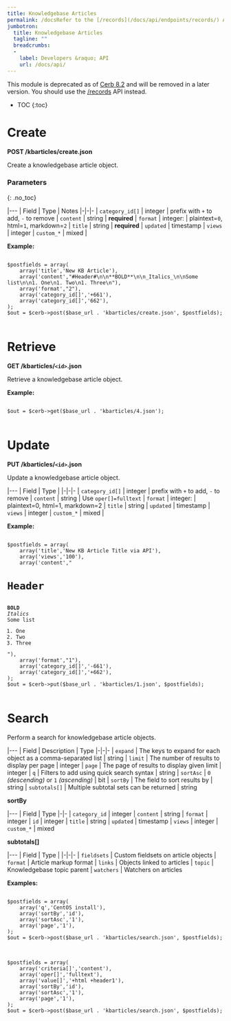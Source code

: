 ```yaml
---
title: Knowledgebase Articles
permalink: /docsRefer to the [/records](/docs/api/endpoints/records/) API endpoint.knowledgebase/
jumbotron:
  title: Knowledgebase Articles
  tagline: ""
  breadcrumbs:
  -
    label: Developers &raquo; API
    url: /docs/api/
---
```


<div class="cerb-box note">
<p>This module is deprecated as of <a href="/releases/8.2/">Cerb 8.2</a> and will be removed in a later version. You should use the <a href="/docs/api/endpoints/records/">/records</a> API instead.</p>
</div>

* TOC
{:toc}

# Create

**POST /kbarticles/create.json**

Create a knowledgebase article object.

### Parameters
{: .no_toc}

|---
| Field | Type | Notes
|-|-|-
| `category_id[]` | integer | prefix with `+` to add, `-` to remove
| `content` | string | **required**
| `format` | integer: | plaintext=`0`, html=`1`, markdown=`2`
| `title` | string | **required**
| `updated` | timestamp
| `views` | integer
| `custom_*` | mixed | 

**Example:**

<pre>
<code class="language-php">
$postfields = array(
    array('title','New KB Article'),
    array('content',"#Header#\n\n**BOLD**\n\n_Italics_\n\nSome list\n\n1. One\n1. Two\n1. Three\n"),
    array('format',"2"),
    array('category_id[]','+661'),
    array('category_id[]','662'),
);
$out = $cerb->post($base_url . 'kbarticles/create.json', $postfields);
</code>
</pre>

# Retrieve

**GET /kbarticles/`<id>`.json**

Retrieve a knowledgebase article object.

**Example:**

<pre>
<code class="language-php">
$out = $cerb->get($base_url . 'kbarticles/4.json');
</code>
</pre>

# Update

**PUT /kbarticles/`<id>`.json**

Update a knowledgebase article object.

|---
| Field | Type | 
|-|-|-
| `category_id[]` | integer | prefix with `+` to add, `-` to remove
| `content` | string | Use `oper[]=fulltext`
| `format` | integer: | plaintext=0, html=1, markdown=2
| `title` | string
| `updated` | timestamp
| `views` | integer
| `custom_*` | mixed | 

**Example:**

<pre>
<code class="language-php">
$postfields = array(
    array('title','New KB Article Title via API'),
    array('views','100'),
    array('content',"<h1>Header</h1><br><b>BOLD</b><br><i>Italics</i><br>Some list<br><ol><li>One</li><li>Two</li><li>Three</li></ol>"),
    array('format',"1"),
    array('category_id[]','-661'),
    array('category_id[]','+662'),
);
$out = $cerb->put($base_url . 'kbarticles/1.json', $postfields);
</code>
</pre>

# Search

Perform a search for knowledgebase article objects.

|---
| Field | Description | Type
|-|-|-
| `expand` | The keys to expand for each object as a comma-separated list | string
| `limit` | The number of results to display per page | integer
| `page` | The page of results to display given limit | integer
| `q` | Filters to add using quick search syntax | string
| `sortAsc` | `0` _(descending)_ or `1` _(ascending)_ | bit
| `sortBy` | The field to sort results by | string
| `subtotals[]` | Multiple subtotal sets can be returned | string 

**sortBy**

|---
| Field | Type
|-|-
| `category_id` | integer
| `content` | string
| `format` | integer
| `id` | integer
| `title` | string
| `updated` | timestamp
| `views` | integer
| `custom_*` | mixed

**subtotals[]**

|---
| Field | Type | 
|-|-|-
| `fieldsets` | Custom fieldsets on article objects
| `format` | Article markup format
| `links` | Objects linked to articles
| `topic` | Knowledgebase topic parent
| `watchers` | Watchers on articles

**Examples:**

<pre>
<code class="language-php">
$postfields = array(
    array('q','CentOS install'),
    array('sortBy','id'),
    array('sortAsc','1'),
    array('page','1'),
);
$out = $cerb->post($base_url . 'kbarticles/search.json', $postfields);
</code>
</pre>

<pre>
<code class="language-php">
$postfields = array(
    array('criteria[]','content'),
    array('oper[]','fulltext'),
    array('value[]','+html +header1'),
    array('sortBy','id'),
    array('sortAsc','1'),
    array('page','1'),
);
$out = $cerb->post($base_url . 'kbarticles/search.json', $postfields);
</code>
</pre>
